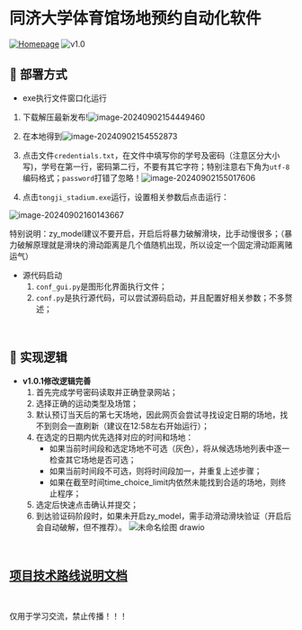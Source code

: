 # 同济大学体育馆场地预约自动化软件

[![Homepage](https://img.shields.io/badge/-Homepage-yellow)](https://www.zy66.online) ![v1.0](https://img.shields.io/badge/zy-tongji_stadium-blue)

## 🤔 部署方式

- exe执行文件窗口化运行

1. 下载解压最新发布!![image-20240902154449460](https://github.com/user-attachments/assets/2af27c1d-4609-44ee-ba9e-e0a75f859023)


2. 在本地得到![image-20240902154552873](https://github.com/user-attachments/assets/9aed7505-52c5-4b4c-920d-da8f0a2973c9)

3. 点击文件`credentials.txt`，在文件中填写你的学号及密码（注意区分大小写)，学号在第一行，密码第二行，不要有其它字符；特别注意右下角为`utf-8`编码格式；`password`打错了忽略！![image-20240902155017606](https://github.com/user-attachments/assets/19bbfdf4-5c3c-409d-bf24-8f220fb32c97)

4. 点击`tongji_stadium.exe`运行，设置相关参数后点击运行：

![image-20240902160143667](https://github.com/user-attachments/assets/edf5916d-dd90-4f43-ae33-f5ac53bf7a17)


特别说明：zy_model建议不要开启，开启后将暴力破解滑块，比手动慢很多；（暴力破解原理就是滑块的滑动距离是几个值随机出现，所以设定一个固定滑动距离赌运气）



- 源代码启动
    1. `conf_gui.py`是图形化界面执行文件；
    2. `conf.py`是执行源代码，可以尝试源码启动，并且配置好相关参数；不多赘述；

<br>

## 🤔 实现逻辑
- **v1.0.1修改逻辑完善**
  1. 首先完成学号密码读取并正确登录网站；
  2. 选择正确的运动类型及场馆；
  3. 默认预订当天后的第七天场地，因此网页会尝试寻找设定日期的场地，找不到则会一直刷新（建议在12:58左右开始运行）；
  4. 在选定的日期内优先选择对应的时间和场地：
      - 如果当前时间段和选定场地不可选（灰色），将从候选场地列表中逐一检查其它场地是否可选；
     - 如果当前时间段不可选，则将时间段加一，并重复上述步骤；
     - 如果在截至时间time_choice_limit内依然未能找到合适的场地，则终止程序；
  5. 选定后快速点击确认并提交；
  6. 到达验证码阶段时，如果未开启zy_model，需手动滑动滑块验证（开启后会自动破解，但不推荐）。
![未命名绘图 drawio](https://github.com/user-attachments/assets/8e9b6e05-f36c-41a2-86f8-a2603185d0fa)



<br>

## [**项目技术路线说明文档**](https://zy66.online/index.php/archives/174)

<br>

仅用于学习交流，禁止传播！！！

